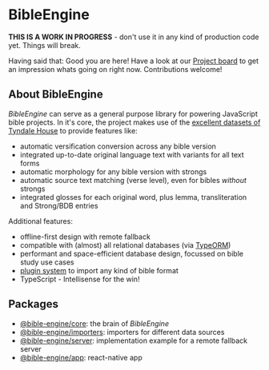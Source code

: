 # BibleEngine

**THIS IS A WORK IN PROGRESS** - don't use it in any kind of production code yet. Things will break.

Having said that: Good you are here! Have a look at our [Project board](https://github.com/tyndale/BibleEngine/projects/1) to get an impression whats going on right now. Contributions welcome!

## About BibleEngine

_BibleEngine_ can serve as a general purpose library for powering JavaScript bible projects. In it's core, the project makes use of the [excellent datasets of Tyndale House](https://tyndale.github.io/STEPBible-Data/) to provide features like:

-   automatic versification conversion across any bible version
-   integrated up-to-date original language text with variants for all text forms
-   automatic morphology for any bible version with strongs
-   automatic source text matching (verse level), even for bibles _without_ strongs
-   integrated glosses for each original word, plus lemma, transliteration and Strong/BDB entries

Additional features:

-   offline-first design with remote fallback
-   compatible with (almost) all relational databases (via [TypeORM](http://typeorm.io))
-   performant and space-efficient database design, focussed on bible study use cases
-   [plugin system](https://github.com/tyndale/BibleEngine/tree/master/importers) to import any kind of bible format
-   TypeScript - Intellisense for the win!

## Packages

-   [@bible-engine/core](https://github.com/tyndale/BibleEngine/tree/master/core): the brain of _BibleEngine_
-   [@bible-engine/importers](https://github.com/tyndale/BibleEngine/tree/master/importers): importers for different data sources
-   [@bible-engine/server](https://github.com/tyndale/BibleEngine/tree/master/server): implementation example for a remote fallback server
-   [@bible-engine/app](https://github.com/tyndale/BibleEngine/tree/master/app): react-native app
